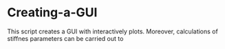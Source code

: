 # Creating-a-GUI
This script creates a GUI with interactively plots. Moreover, calculations of stiffnes parameters can be carried out to 
